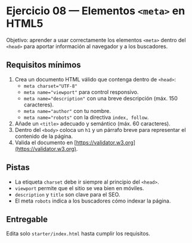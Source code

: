 # Ejercicio 08 — Elementos `<meta>` en HTML5

Objetivo: aprender a usar correctamente los elementos `<meta>` dentro del `<head>` para aportar información al navegador y a los buscadores.

## Requisitos mínimos

1. Crea un documento HTML válido que contenga dentro de `<head>`:
   - `meta charset="UTF-8"`
   - `meta name="viewport"` para control responsivo.
   - `meta name="description"` con una breve descripción (máx. 150 caracteres).
   - `meta name="author"` con tu nombre.
   - `meta name="robots"` con la directiva `index, follow`.
2. Añade un `<title>` adecuado y semántico (máx. 60 caracteres).
3. Dentro del `<body>` coloca un `h1` y un párrafo breve para representar el contenido de la página.
4. Valida el documento en [https://validator.w3.org](https://validator.w3.org).

## Pistas

- La etiqueta `charset` debe ir siempre al principio del `<head>`.
- `viewport` permite que el sitio se vea bien en móviles.
- `description` y `title` son clave para el SEO.
- El meta `robots` indica a los buscadores cómo indexar la página.

## Entregable

Edita solo `starter/index.html` hasta cumplir los requisitos.

